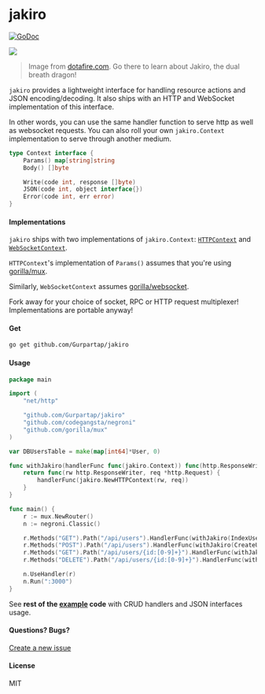 # jakiro
[![GoDoc](https://godoc.org/github.com/Gurpartap/jakiro?status.svg)](https://godoc.org/github.com/Gurpartap/jakiro)

![](http://i1.2pcdn.com/node14/201401/25/article_sub_img/a0doyp0jezdubwfo/2.jpg)

> Image from [dotafire.com](http://www.dotafire.com/dota-2/guide/sandos-guide-to-jakiro-9689). Go there to learn about Jakiro, the dual breath dragon!

`jakiro` provides a lightweight interface for handling resource actions and JSON encoding/decoding. It also ships with an HTTP and WebSocket implementation of this interface.

In other words, you can use the same handler function to serve http as well as websocket requests. You can also roll your own `jakiro.Context` implementation to serve through another medium.

```go
type Context interface {
	Params() map[string]string
	Body() []byte

	Write(code int, response []byte)
	JSON(code int, object interface{})
	Error(code int, err error)
}
```

#### Implementations

`jakiro` ships with two implementations of `jakiro.Context`: [`HTTPContext`](https://github.com/Gurpartap/jakiro/blob/master/http_context.go) and [`WebSocketContext`](https://github.com/Gurpartap/jakiro/blob/master/websocket_context.go).

`HTTPContext`'s implementation of `Params()` assumes that you're using [gorilla/mux](https://github.com/gorilla/mux).

Similarly, `WebSocketContext` assumes [gorilla/websocket](https://github.com/gorilla/websocket).

Fork away for your choice of socket, RPC or HTTP request multiplexer! Implementations are portable anyway!

#### Get

```bash
go get github.com/Gurpartap/jakiro
```

#### Usage

```go
package main

import (
	"net/http"

	"github.com/Gurpartap/jakiro"
	"github.com/codegangsta/negroni"
	"github.com/gorilla/mux"
)

var DBUsersTable = make(map[int64]*User, 0)

func withJakiro(handlerFunc func(jakiro.Context)) func(http.ResponseWriter, *http.Request) {
	return func(rw http.ResponseWriter, req *http.Request) {
		handlerFunc(jakiro.NewHTTPContext(rw, req))
	}
}

func main() {
	r := mux.NewRouter()
	n := negroni.Classic()

	r.Methods("GET").Path("/api/users").HandlerFunc(withJakiro(IndexUserHandler))
	r.Methods("POST").Path("/api/users").HandlerFunc(withJakiro(CreateUserHandler))
	r.Methods("GET").Path("/api/users/{id:[0-9]+}").HandlerFunc(withJakiro(ReadUserHandler))
	r.Methods("DELETE").Path("/api/users/{id:[0-9]+}").HandlerFunc(withJakiro(DestroyUserHandler))

	n.UseHandler(r)
	n.Run(":3000")
}
```

See **rest of the [example](https://github.com/Gurpartap/jakiro/tree/master/example) code** with CRUD handlers and JSON interfaces usage.

#### Questions? Bugs?

[Create a new issue](https://github.com/Gurpartap/jakiro/issues/new)

#### License

MIT
